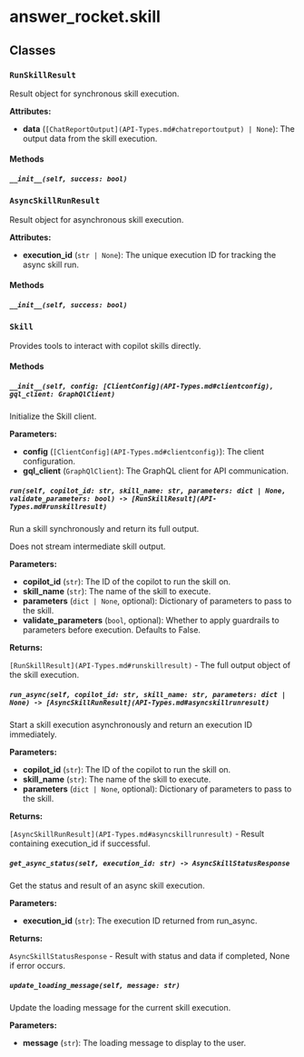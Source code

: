 # answer_rocket.skill

## Classes

### `RunSkillResult`

Result object for synchronous skill execution.


**Attributes:**

- **data** (`[ChatReportOutput](API-Types.md#chatreportoutput) | None`): The output data from the skill execution.

#### Methods

##### `__init__(self, success: bool)`

### `AsyncSkillRunResult`

Result object for asynchronous skill execution.


**Attributes:**

- **execution_id** (`str | None`): The unique execution ID for tracking the async skill run.

#### Methods

##### `__init__(self, success: bool)`

### `Skill`

Provides tools to interact with copilot skills directly.

#### Methods

##### `__init__(self, config: [ClientConfig](API-Types.md#clientconfig), gql_client: GraphQlClient)`


Initialize the Skill client.


**Parameters:**

- **config** (`[ClientConfig](API-Types.md#clientconfig)`): The client configuration.
- **gql_client** (`GraphQlClient`): The GraphQL client for API communication.

##### `run(self, copilot_id: str, skill_name: str, parameters: dict | None, validate_parameters: bool) -> [RunSkillResult](API-Types.md#runskillresult)`


Run a skill synchronously and return its full output.

Does not stream intermediate skill output.


**Parameters:**

- **copilot_id** (`str`): The ID of the copilot to run the skill on.
- **skill_name** (`str`): The name of the skill to execute.
- **parameters** (`dict | None`, optional): Dictionary of parameters to pass to the skill.
- **validate_parameters** (`bool`, optional): Whether to apply guardrails to parameters before execution. Defaults to False.


**Returns:**

`[RunSkillResult](API-Types.md#runskillresult)` - The full output object of the skill execution.

##### `run_async(self, copilot_id: str, skill_name: str, parameters: dict | None) -> [AsyncSkillRunResult](API-Types.md#asyncskillrunresult)`


Start a skill execution asynchronously and return an execution ID immediately.


**Parameters:**

- **copilot_id** (`str`): The ID of the copilot to run the skill on.
- **skill_name** (`str`): The name of the skill to execute.
- **parameters** (`dict | None`, optional): Dictionary of parameters to pass to the skill.


**Returns:**

`[AsyncSkillRunResult](API-Types.md#asyncskillrunresult)` - Result containing execution_id if successful.

##### `get_async_status(self, execution_id: str) -> AsyncSkillStatusResponse`


Get the status and result of an async skill execution.


**Parameters:**

- **execution_id** (`str`): The execution ID returned from run_async.


**Returns:**

`AsyncSkillStatusResponse` - Result with status and data if completed, None if error occurs.

##### `update_loading_message(self, message: str)`


Update the loading message for the current skill execution.


**Parameters:**

- **message** (`str`): The loading message to display to the user.
